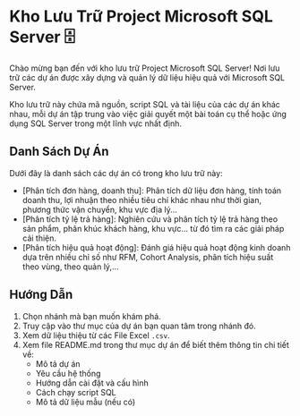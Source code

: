 # Kho Lưu Trữ Project Microsoft SQL Server 🗄️

Chào mừng bạn đến với kho lưu trữ Project Microsoft SQL Server! Nơi lưu trữ các dự án được xây dựng và quản lý dữ liệu hiệu quả với Microsoft SQL Server.

Kho lưu trữ này chứa mã nguồn, script SQL và tài liệu của các dự án khác nhau, mỗi dự án tập trung vào việc giải quyết một bài toán cụ thể hoặc ứng dụng SQL Server trong một lĩnh vực nhất định.

## Danh Sách Dự Án

Dưới đây là danh sách các dự án có trong kho lưu trữ này:

* [Phân tích đơn hàng, doanh thu]: Phân tích dữ liệu đơn hàng, tính toán doanh thu, lợi nhuận theo nhiều tiêu chí khác nhau như thời gian, phương thức vận chuyển, khu vực địa lý...
* [Phân tích tỷ lệ trả hàng]:  Nghiên cứu và phân tích tỷ lệ trả hàng theo sản phẩm, phân khúc khách hàng, khu vực... từ đó tìm ra các giải pháp cải thiện.
* [Phân tích hiệu quả hoạt động]: Đánh giá hiệu quả hoạt động kinh doanh dựa trên nhiều chỉ số như RFM, Cohort Analysis, phân tích hiệu suất theo vùng, theo quản lý,...

## Hướng Dẫn

1. Chọn nhánh mà bạn muốn khám phá.
2. Truy cập vào thư mục của dự án bạn quan tâm trong nhánh đó.
3. Xem dữ liệu thiệu từ các File Excel `.csv`.
4. Xem file README.md trong thư mục dự án để biết thêm thông tin chi tiết về:
    * Mô tả dự án
    * Yêu cầu hệ thống
    * Hướng dẫn cài đặt và cấu hình
    * Cách chạy script SQL
    * Mô tả dữ liệu mẫu (nếu có)
